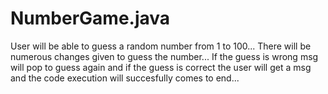 # NumberGame.java
User will be able to guess a random number from 1 to 100...
There will be numerous changes given to guess the number...
If the guess is wrong msg will pop to guess again and if the guess is correct the user will get a msg and the code execution will succesfully comes to end...
